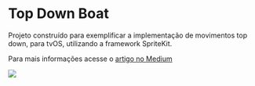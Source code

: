 <h1 aling="center">
    <a> Top Down Boat </a>
</h1>
<p align="left"> Projeto construído para exemplificar a implementação de movimentos top down, para tvOS, utilizando a framework SpriteKit. </p>
<p align="left"> Para mais informações acesse o
     <a href="https://medium.com/academyufpe/movimenta%C3%A7%C3%A3o-top-down-de-personagens-utilizando-spritekit-para-tvos-a018767dc228"> artigo no Medium </a>
</p>

<img src="https://img.shields.io/badge/license-MIT-blue"/>
